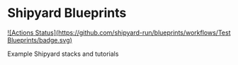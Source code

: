 # Shipyard Blueprints
[![Actions Status](https://github.com/shipyard-run/blueprints/workflows/Test Blueprints/badge.svg)](https://github.com/shipyard-run/blueprints/actions)

Example Shipyard stacks and tutorials
